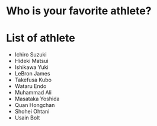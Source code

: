 # Who is your favorite athlete?

# List of athlete
- Ichiro Suzuki
- Hideki Matsui
- Ishikawa Yuki
- LeBron James
- Takefusa Kubo
- Wataru Endo
- Muhammad Ali
- Masataka Yoshida
- Quan Hongchan
- Shohei Ohtani
- Usain Bolt
